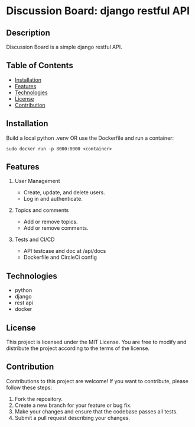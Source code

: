 # Discussion Board: django restful API

## Description

Discussion Board is a simple django restful API.

## Table of Contents

- [Installation](#installation)
- [Features](#features)
- [Technologies](#technologies)
- [License](#license)
- [Contribution](#contribution)

## Installation

Build a local python .venv OR use the Dockerfile and run a container:
```
sudo docker run -p 8000:8000 <container>
```
## Features

1. User Management
    - Create, update, and delete users.
    - Log in and authenticate.

2. Topics and comments
    - Add or remove topics.
    - Add or remove comments.

3. Tests and CI/CD
    - API testcase and doc at /api/docs
    - Dockerfile and CircleCi config

## Technologies

- python
- django
- rest api
- docker

## License

This project is licensed under the MIT License. You are free to modify and distribute the project according to the terms
of the license.

## Contribution

Contributions to this project are welcome! If you want to contribute, please follow these steps:

1. Fork the repository.
2. Create a new branch for your feature or bug fix.
3. Make your changes and ensure that the codebase passes all tests.
4. Submit a pull request describing your changes.
